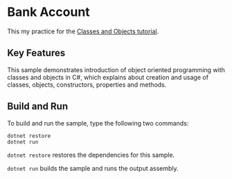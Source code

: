 # Bank Account

This my practice for the [Classes and Objects tutorial](https://docs.microsoft.com/dotnet/csharp/tutorials/intro-to-csharp/introduction-to-classes).

## Key Features

This sample demonstrates introduction of object oriented programming with classes and objects in C#, which explains about creation and usage of classes, objects, constructors, properties and methods.

## Build and Run

To build and run the sample, type the following two commands:

```dotnetcli
dotnet restore
dotnet run
```

`dotnet restore` restores the dependencies for this sample.

`dotnet run` builds the sample and runs the output assembly.
